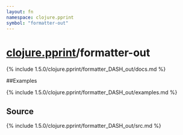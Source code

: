```yaml
---
layout: fn
namespace: clojure.pprint
symbol: "formatter-out"
---
```


# [clojure.pprint](../)/formatter-out

{% include 1.5.0/clojure.pprint/formatter_DASH_out/docs.md %}

##Examples

{% include 1.5.0/clojure.pprint/formatter_DASH_out/examples.md %}
## Source
{% include 1.5.0/clojure.pprint/formatter_DASH_out/src.md %}

